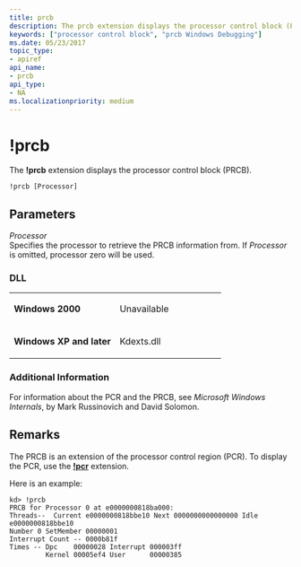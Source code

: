```yaml
---
title: prcb
description: The prcb extension displays the processor control block (PRCB).
keywords: ["processor control block", "prcb Windows Debugging"]
ms.date: 05/23/2017
topic_type:
- apiref
api_name:
- prcb
api_type:
- NA
ms.localizationpriority: medium
---
```


# !prcb


The **!prcb** extension displays the processor control block (PRCB).

```dbgcmd
!prcb [Processor]
```

## <span id="ddk__prcb_dbg"></span><span id="DDK__PRCB_DBG"></span>Parameters


<span id="_______Processor______"></span><span id="_______processor______"></span><span id="_______PROCESSOR______"></span> *Processor*   
Specifies the processor to retrieve the PRCB information from. If *Processor* is omitted, processor zero will be used.

### <span id="DLL"></span><span id="dll"></span>DLL

<table>
<colgroup>
<col width="50%" />
<col width="50%" />
</colgroup>
<tbody>
<tr class="odd">
<td align="left"><p><strong>Windows 2000</strong></p></td>
<td align="left"><p>Unavailable</p></td>
</tr>
<tr class="even">
<td align="left"><p><strong>Windows XP and later</strong></p></td>
<td align="left"><p>Kdexts.dll</p></td>
</tr>
</tbody>
</table>

 

### <span id="Additional_Information"></span><span id="additional_information"></span><span id="ADDITIONAL_INFORMATION"></span>Additional Information

For information about the PCR and the PRCB, see *Microsoft Windows Internals*, by Mark Russinovich and David Solomon.

Remarks
-------

The PRCB is an extension of the processor control region (PCR). To display the PCR, use the [**!pcr**](-pcr.md) extension.

Here is an example:

```dbgcmd
kd> !prcb
PRCB for Processor 0 at e0000000818ba000:
Threads--  Current e0000000818bbe10 Next 0000000000000000 Idle e0000000818bbe10
Number 0 SetMember 00000001
Interrupt Count -- 0000b81f
Times -- Dpc    00000028 Interrupt 000003ff 
         Kernel 00005ef4 User      00000385 
```

 

 





